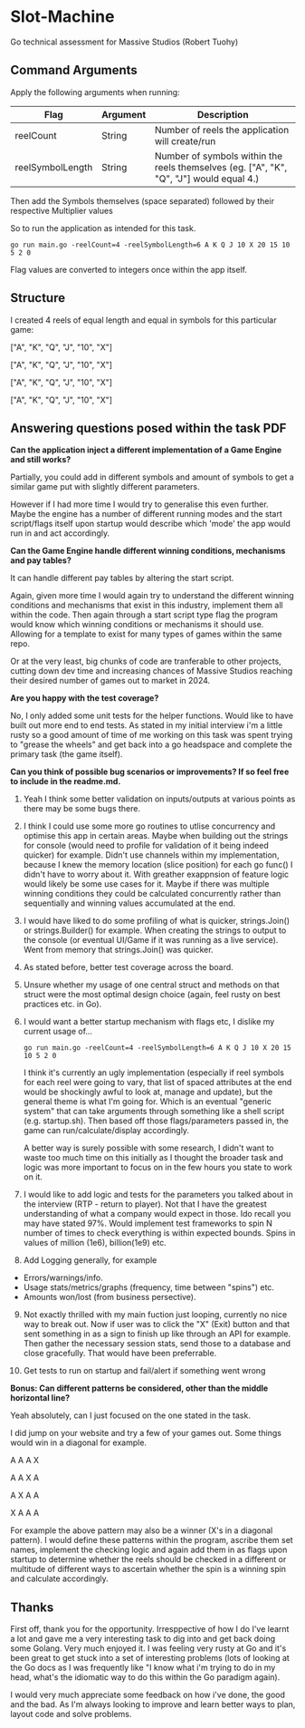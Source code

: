 # Slot-Machine

Go technical assessment for Massive Studios (Robert Tuohy)

## Command Arguments

Apply the following arguments when running:

| Flag | Argument | Description 
| ----------- | ----------- | -----------
| reelCount | String | Number of reels the application will create/run
| reelSymbolLength | String | Number of symbols within the reels themselves (eg. ["A", "K", "Q", "J"] would equal 4.)

Then add the Symbols themselves (space separated) followed by their respective Multiplier values

So to run the application as intended for this task.

`go run main.go -reelCount=4 -reelSymbolLength=6 A K Q J 10 X 20 15 10 5 2 0`

Flag values are converted to integers once within the app itself.

## Structure

I created 4 reels of equal length and equal in symbols for this particular game:

["A", "K", "Q", "J", "10", "X"]

["A", "K", "Q", "J", "10", "X"]

["A", "K", "Q", "J", "10", "X"]

["A", "K", "Q", "J", "10", "X"]

## Answering questions posed within the task PDF

**Can the application inject a different implementation of a Game Engine and still works?**

Partially, you could add in different symbols and amount of symbols to get a similar game put with slightly different parameters.

However if I had more time I would try to generalise this even further. Maybe the engine has a number of different running modes and the start script/flags itself upon startup would describe which 'mode' the app would run in and act accordingly.


**Can the Game Engine handle different winning conditions, mechanisms and pay tables?**

It can handle different pay tables by altering the start script. 

Again, given more time I would again try to understand the different winning conditions and mechanisms that exist in this industry, implement them all within the code. Then again through a start script type flag the program would know which winning conditions or mechanisms it should use. Allowing for a template to exist for many types of games within the same repo. 

Or at the very least, big chunks of code are tranferable to other projects, cutting down dev time and increasing chances of Massive Studios reaching their desired number of games out to market in 2024.

**Are you happy with the test coverage?**

No, I only added some unit tests for the helper functions. Would like to have built out more end to end tests. As stated in my initial interview i'm a little rusty so a good amount of time of me working on this task was spent trying to "grease the wheels" and get back into a go headspace and complete the primary task (the game itself). 

**Can you think of possible bug scenarios or improvements? If so feel free to include in the readme.md.**

1. Yeah I think some better validation on inputs/outputs at various points as there may be some bugs there. 

2. I think I could use some more go routines to utlise concurrency and optimise this app in certain areas. Maybe when building out the strings for console (would need to profile for validation of it being indeed quicker) for example. Didn't use channels within my implementation, because I knew the memory location (slice position) for each go func() I didn't have to worry about it. With greather exappnsion of feature logic would likely be some use cases for it. Maybe if there was multiple winning conditions they could be calculated concurrently rather than sequentially and winning values accumulated at the end.

3. I would have liked to do some profiling of what is quicker, strings.Join() or strings.Builder() for example. When creating the strings to output to the console (or eventual UI/Game if it was running as a live service). Went from memory that strings.Join() was quicker.

4. As stated before, better test coverage across the board.

5. Unsure whether my usage of one central struct and methods on that struct were the most optimal design choice (again, feel rusty on best practices etc. in Go).

6. I would want a better startup mechanism with flags etc, I dislike my current usage of...

    `go run main.go -reelCount=4 -reelSymbolLength=6 A K Q J 10 X 20 15 10 5 2 0`

    I think it's currently an ugly implementation (especially if reel symbols for each reel were going to vary, that list of spaced attributes at the end would be shockingly awful to look at, manage and update), but the general theme is what I'm going for. Which is an eventual "generic system" that can take arguments through something like a shell script (e.g. startup.sh). Then based off those flags/parameters passed in, the game can run/calculate/display accordingly.

    A better way is surely possible with some research, I didn't want to waste too much time on this initially as I thought the broader task and logic was more important to focus on in the few hours you state to work on it. 

7. I would like to add logic and tests for the parameters you talked about in the interview (RTP - return to player). Not that I have the greatest understanding of what a company would expect in those. Ido recall you may have stated 97%. Would implement test frameworks to spin N number of times to check everything is within expected bounds. Spins in values of million (1e6), billion(1e9) etc.

8. Add Logging generally, for example
- Errors/warnings/info.
- Usage stats/metrics/graphs (frequency, time between "spins") etc. 
- Amounts won/lost (from business persective).

9. Not exactly thrilled with my main fuction just looping, currently no nice way to break out. Now if user was to click the "X" (Exit) button and that sent something in as a sign to finish up like through an API for example. Then gather the necessary session stats, send those to a database and close gracefully. That would have been preferrable.

10. Get tests to run on startup and fail/alert if something went wrong

**Bonus: Can different patterns be considered, other than the middle horizontal line?**

Yeah absolutely, can I just focused on the one stated in the task.

I did jump on your website and try a few of your games out. Some things would win in a diagonal for example.

A A A X

A A X A

A X A A

X A A A

For example the above pattern may also be a winner (X's in a diagonal pattern). I would define these patterns within the program, ascribe them set names, implement the checking logic and again add them in as flags upon startup to determine whether the reels should be checked in a different or multitude of different ways to ascertain whether the spin is a winning spin and calculate accordingly.



## Thanks

First off, thank you for the opportunity. Irresppective of how I do I've learnt a lot and gave me a very interesting task to dig into and get back doing some Golang. Very much enjoyed it. I was feeling very rusty at Go and it's been great to get stuck into a set of interesting problems (lots of looking at the Go docs as I was frequently like "I know what i'm trying to do in my head, what's the idiomatic way to do this within the Go paradigm again).

I would very much appreciate some feedback on how i've done, the good and the bad. As I'm always looking to improve and learn better ways to plan, layout code and solve problems.
